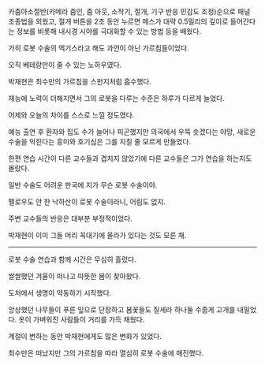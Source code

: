카줌아소절반(카메라 줌인, 줌 아웃, 소작기, 절개, 기구 반응 민감도 조정)순으로 패널 조종법을 외웠고, 절개 버튼을 2초 동안 누르면 메스가 대략 0.5밀리의 깊이로 들어간다는 정보를 비롯해 내시경 시야를 극대화할 수 있는 방법 등을 배웠다.

가히 로봇 수술의 엑기스라고 해도 과언이 아닌 가르침들이었다.

오직 베테랑만이 줄 수 있는 노하우였다.

박재현은 최수만의 가르침을 스펀지처럼 흡수했다.

재능에 노력이 더해지면서 그의 로봇을 다루는 수준은 하루가 다르게 늘었다.

어제와 오늘의 차이를 스스로 느낄 정도였다.

예능 출연 후 환자와 집도 수가 늘어나 피곤했지만 의국에서 우뚝 솟겠다는 야망, 새로운 수술을 익힌다는 흥미와 호기심은 그를 지칠 줄 모르게 만들었다.

한편 연습 시간이 다른 교수들과 겹치지 않았기에 다른 교수들은 그가 연습을 하는지도 몰랐다.

일반 수술도 어려운 판국에 지가 무슨 로봇 수술이야.

펠로우도 안 한 낙하산이 로봇 수술이라니, 어림도 없지.

주변 교수들의 반응은 대부분 부정적이었다.

박재현이 이미 그들 머리 꼭대기에 올라가 있다는 것도 모른 채.

* * *

로봇 수술 연습과 함께 시간은 무심히 흘렀다.

쌀쌀했던 겨울이 떠나고 따뜻한 봄이 찾아왔다.

도처에서 생명이 약동하기 시작했다.

앙상했던 나무들이 푸른 잎으로 단장하고 봄꽃들도 질세라 하나둘 수줍게 고개를 내밀었다. 옷이 가벼워진 사람들이 거리를 가득 채웠다.

계절이 변하는 동안 박재현에게도 많은 변화가 있었다.

최수만은 떠났지만 그의 가르침을 따라 열심히 로봇 수술에 매진했다.